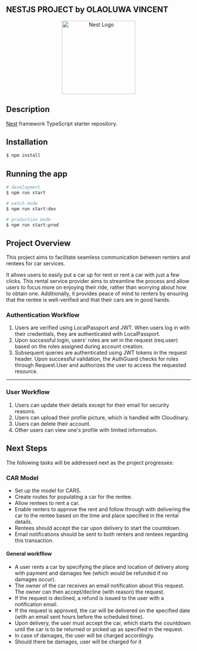 ## NESTJS PROJECT by OLAOLUWA VINCENT

<p align="center">
  <a href="http://nestjs.com/" target="blank"><img src="https://nestjs.com/img/logo-small.svg" width="200" alt="Nest Logo" /></a>
</p>

<!-- [circleci-image]: https://img.shields.io/circleci/build/github/nestjs/nest/master?token=abc123def456
[circleci-url]: https://circleci.com/gh/nestjs/nest

  <p align="center">A progressive <a href="http://nodejs.org" target="_blank">Node.js</a> framework for building efficient and scalable server-side applications.</p>
    <p align="center">
<a href="https://www.npmjs.com/~nestjscore" target="_blank"><img src="https://img.shields.io/npm/v/@nestjs/core.svg" alt="NPM Version" /></a>
<a href="https://www.npmjs.com/~nestjscore" target="_blank"><img src="https://img.shields.io/npm/l/@nestjs/core.svg" alt="Package License" /></a>
<a href="https://www.npmjs.com/~nestjscore" target="_blank"><img src="https://img.shields.io/npm/dm/@nestjs/common.svg" alt="NPM Downloads" /></a>
<a href="https://circleci.com/gh/nestjs/nest" target="_blank"><img src="https://img.shields.io/circleci/build/github/nestjs/nest/master" alt="CircleCI" /></a>
<a href="https://coveralls.io/github/nestjs/nest?branch=master" target="_blank"><img src="https://coveralls.io/repos/github/nestjs/nest/badge.svg?branch=master#9" alt="Coverage" /></a>
<a href="https://discord.gg/G7Qnnhy" target="_blank"><img src="https://img.shields.io/badge/discord-online-brightgreen.svg" alt="Discord"/></a>
<a href="https://opencollective.com/nest#backer" target="_blank"><img src="https://opencollective.com/nest/backers/badge.svg" alt="Backers on Open Collective" /></a>
<a href="https://opencollective.com/nest#sponsor" target="_blank"><img src="https://opencollective.com/nest/sponsors/badge.svg" alt="Sponsors on Open Collective" /></a>
  <a href="https://paypal.me/kamilmysliwiec" target="_blank"><img src="https://img.shields.io/badge/Donate-PayPal-ff3f59.svg"/></a>
    <a href="https://opencollective.com/nest#sponsor"  target="_blank"><img src="https://img.shields.io/badge/Support%20us-Open%20Collective-41B883.svg" alt="Support us"></a>
  <a href="https://twitter.com/nestframework" target="_blank"><img src="https://img.shields.io/twitter/follow/nestframework.svg?style=social&label=Follow"></a>
</p> -->
  <!-- [![Backers on Open Collective](https://opencollective.com/nest/backers/badge.svg)](https://opencollective.com/nest#backer)
  [![Sponsors on Open Collective](https://opencollective.com/nest/sponsors/badge.svg)](https://opencollective.com/nest#sponsor) -->

## Description

[Nest](https://github.com/nestjs/nest) framework TypeScript starter repository.

## Installation

```bash
$ npm install
```

## Running the app

```bash
# development
$ npm run start

# watch mode
$ npm run start:dev

# production mode
$ npm run start:prod
```

## Project Overview

This project aims to facilitate seamless communication between renters and rentees for car services.

It allows users to easily put a car up for rent or rent a car with just a few clicks. This rental service provider aims to streamline the process and allow users to focus more on enjoying their ride, rather than worrying about how to obtain one. Additionally, it provides peace of mind to renters by ensuring that the rentee is well-verified and that their cars are in good hands.

### Authentication Workflow

1. Users are verified using LocalPassport and JWT. When users log in with their credentials, they are authenticated with LocalPassport.
2. Upon successful login, users' roles are set in the request (req.user) based on the roles assigned during account creation.
3. Subsequent queries are authenticated using JWT tokens in the request header. Upon successful validation, the AuthGuard checks for roles through Request.User and authorizes the user to access the requested resource.

---

### User Workflow

1. Users can update their details except for their email for security reasons.
2. Users can upload their profile picture, which is handled with Cloudinary.
3. Users can delete their account.
4. Other users can view one's profile with limited information.

## Next Steps

The following tasks will be addressed next as the project progresses:

### CAR Model

- Set up the model for CARS.
- Create routes for populating a car for the rentee.
- Allow rentees to rent a car.
- Enable renters to approve the rent and follow through with delivering the car to the rentee based on the time and place specified in the rental details.
- Rentees should accept the car upon delivery to start the countdown.
- Email notifications should be sent to both renters and rentees regarding this transaction.

#### General workfllow

- A user rents a car by specifying the place and location of delivery along with payment and damages fee (which would be refunded if no damages occur).
- The owner of the car receives an email notification about this request. The owner can then accept/decline (with reason) the request.
- If the request is declined, a refund is issued to the user with a notification email.
- If the request is approved, the car will be delivered on the specified date (with an email sent hours before the scheduled time).
- Upon delivery, the user must accept the car, which starts the countdown until the car is to be returned or picked up as specified in the request.
- In case of damages, the user will be charged accordingly.
- Should there be damages, user will be charged for it
